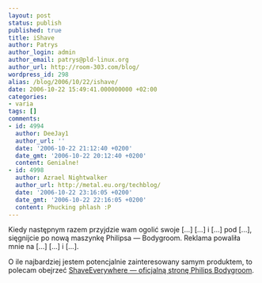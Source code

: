 ```yaml
---
layout: post
status: publish
published: true
title: iShave
author: Patrys
author_login: admin
author_email: patrys@pld-linux.org
author_url: http://room-303.com/blog/
wordpress_id: 298
alias: /blog/2006/10/22/ishave/
date: 2006-10-22 15:49:41.000000000 +02:00
categories:
- varia
tags: []
comments:
- id: 4994
  author: DeeJay1
  author_url: ''
  date: '2006-10-22 21:12:40 +0200'
  date_gmt: '2006-10-22 20:12:40 +0200'
  content: Genialne!
- id: 4998
  author: Azrael Nightwalker
  author_url: http://metal.eu.org/techblog/
  date: '2006-10-22 23:16:05 +0200'
  date_gmt: '2006-10-22 22:16:05 +0200'
  content: Phucking phlash :P
---
```

<p>Kiedy następnym razem przyjdzie wam ogolić swoje [...] [...] i [...] pod [...], sięgnijcie po nową maszynkę Philipsa &mdash; Bodygroom. Reklama powaliła mnie na [...] [...] i [...].</p>

<p>O ile najbardziej jestem potencjalnie zainteresowany samym produktem, to polecam obejrzeć <a href="http://www.shaveeverywhere.com/">ShaveEverywhere &mdash; oficjalną stronę Philips Bodygroom</a>.</p>
